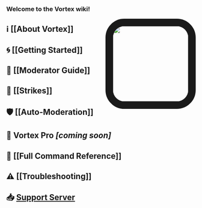 ### Welcome to the **Vortex** wiki!

<img align="right" src="https://cdn.discordapp.com/avatars/240254129333731328/a0b835bcfca6b03f40badf7d872bcab2.png?size=1024" style="border:20px solid;border-radius:50px;" height="200" width="200">

## ℹ [[About Vortex]]

## 🌀 [[Getting Started]]

## 🔨 [[Moderator Guide]]

## 🚩 [[Strikes]]

## 🛡 [[Auto-Moderation]]

## 🌟 Vortex Pro *[coming soon]*

## 📄 [[Full Command Reference]]

## ⚠ [[Troubleshooting]]

## 📥 [Support Server](https://discord.gg/0p9LSGoRLu6Pet0k)
